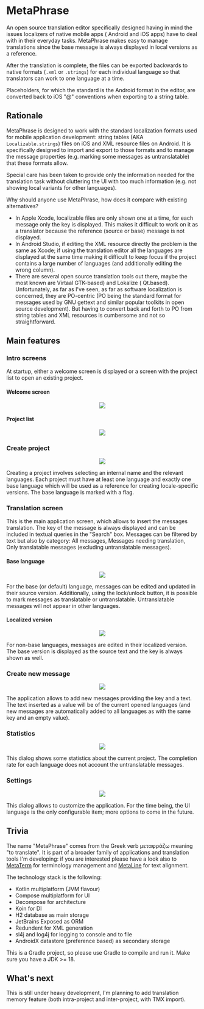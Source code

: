 # MetaPhrase

An open source translation editor specifically designed having in mind the issues localizers of native mobile apps (
Android and iOS apps) have to deal with in their everyday tasks. MetaPhrase makes easy to manage translations since the
base message is always displayed in local versions as a reference.

After the translation is complete, the files can be exported backwards to native formats (`.xml` or `.strings`) for each
individual language so that translators can work to one language at a time.

Placeholders, for which the standard is the Android format in the editor, are converted back to iOS "@" conventions when
exporting to a string table.

## Rationale

MetaPhrase is designed to work with the standard localization formats used for mobile application development: string
tables (AKA `Localizable.strings`) files on iOS and XML resource files on Android. It is specifically designed to import
and export to those formats and to manage the message properties (e.g. marking some messages as untranslatable) that
these formats allow.

Special care has been taken to provide only the information needed for the translation task without cluttering the UI
with too much information (e.g. not showing local variants for other languages).

Why should anyone use MetaPhrase, how does it compare with existing alternatives?

- In Apple Xcode, localizable files are only shown one at a time, for each message only the key is displayed. This makes
  it difficult to work on it as a translator because the reference (source or base) message is not displayed.
- In Android Studio, if editing the XML resource directly the problem is the same as Xcode; if using the translation
  editor all the languages are displayed at the same time making it difficult to keep focus if the project contains a
  large number of languages (and additionally editing the wrong column).
- There are several open source translation tools out there, maybe the most known are Virtaal GTK-based) and Lokalize (
  Qt.based). Unfortunately, as far as I've seen, as far as software localization is concerned, they are PO-centric (PO
  being the standard format for messages used by GNU gettext and similar popular toolkits in open source development).
  But having to convert back and forth to PO from string tables and XML resources is cumbersome and not so
  straightforward.

## Main features

### Intro screens

At startup, either a welcome screen is displayed or a screen with the project list to open an existing project.

#### Welcome screen

<p align="center">
  <img src="https://github.com/diegoberaldin/MetaPhrase/assets/2738294/41553c7a-1ce8-41bd-adb4-1c5016f4bd70" />
</p>

#### Project list

<p align="center">
  <img src="https://github.com/diegoberaldin/MetaPhrase/assets/2738294/fe286862-1555-41fb-bc67-4e0b83abb708" />
</p>

### Create project

<p align="center">
  <img src="https://github.com/diegoberaldin/MetaPhrase/assets/2738294/4d98ec74-9d0a-4493-94bb-81c796c5b0b8" />
</p>

Creating a project involves selecting an internal name and the relevant languages. Each project must have at least one
language and exactly one base language which will be used as a reference for creating locale-specific versions. The base
language is marked with a flag.

### Translation screen

This is the main application screen, which allows to insert the messages translation. The key of the message is always
displayed and can be included in textual queries in the "Search" box. Messages can be filtered by text but also by
category: All messages, Messages needing translation, Only translatable messages (excluding untranslatable messages).

#### Base language

<p align="center">
  <img src="https://github.com/diegoberaldin/MetaPhrase/assets/2738294/5ef948e4-b1cc-46e2-9344-47b3cf79cb4a" />
</p>

For the base (or default) language, messages can be edited and updated in their source version. Additionally, using the
lock/unlock button, it is possible to mark messages as translatable or untranslatable. Untranslatable messages will not
appear in other languages.

#### Localized version

<p align="center">
  <img src="https://github.com/diegoberaldin/MetaPhrase/assets/2738294/ce1dac05-891a-4812-a391-b01fa5f2372f" />
</p>

For non-base languages, messages are edited in their localized version. The base version is displayed as the source text
and the key is always shown as well.

### Create new message

<p align="center">
  <img src="https://github.com/diegoberaldin/MetaPhrase/assets/2738294/b82407e9-12cc-442c-a582-01ba36231c78" />
</p>

The application allows to add new messages providing the key and a text. The text inserted as a value will be of the
current opened languages (and new messages are automatically added to all languages as with the same key and an empty
value).

### Statistics

<p align="center">
  <img src="https://github.com/diegoberaldin/MetaPhrase/assets/2738294/16031e56-4922-4afc-84d8-09f9afff506b" />
</p>

This dialog shows some statistics about the current project. The completion rate for each language does not account the
untranslatable messages.

### Settings

<p align="center">
  <img src="https://github.com/diegoberaldin/MetaPhrase/assets/2738294/e0e1d69c-753b-46c5-9002-92ecd6b174da" />
</p>

This dialog allows to customize the application. For the time being, the UI language is the only configurable item; more
options to come in the future.

## Trivia

The name "MetaPhrase" comes from the Greek verb μεταφράζω meaning "to translate". It is part of a broader family of
applications and translation tools I'm developing: if you are interested please have a look also
to [MetaTerm](https://github.com/diegoberaldin/MetaTerm) for terminology management
and [MetaLine](https://github.com/diegoberaldin/MetaLine) for text alignment.

The technology stack is the following:
- Kotlin multiplatform (JVM flavour)
- Compose multiplatform for UI
- Decompose for architecture
- Koin for DI
- H2 database as main storage
- JetBrains Exposed as ORM
- Redundent for XML generation
- sl4j and log4j for logging to console and to file
- AndroidX datastore (preference based) as secondary storage

This is a Gradle project, so please use Gradle to compile and run it. Make sure you have a JDK >= 18.

## What's next

This is still under heavy development, I'm planning to add translation memory feature (both intra-project and
inter-project, with TMX import).
